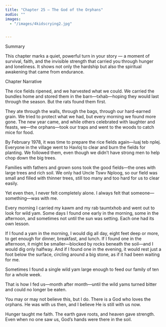 ```yaml
---
title: "Chapter 25 — The God of the Orphans"
audio: ""
images:
  - "/images/4kidscrying2.jpg"


---
```


Summary

This chapter marks a quiet, powerful turn in your story — a moment of survival, faith, and the invisible strength that carried you through hunger and loneliness. It shows not only the hardship but also the spiritual awakening that came from endurance.

Chapter Narrative

The rice fields ripened, and we harvested what we could. We carried the bundles home and stored them in the barn—txhab—hoping they would last through the season. But the rats found them first.

They ate through the walls, through the bags, through our hard-earned grain. We tried to protect what we had, but every morning we found more gone. The new year came, and while others celebrated with laughter and feasts, we—the orphans—took our traps and went to the woods to catch mice for food.

By February 1978, it was time to prepare the rice fields again—luaj teb nplej.
Everyone in the village went to Havloj to clear and burn the fields for planting. We followed them, even though we didn’t have strong men to help chop down the big trees.

Families with fathers and grown sons took the good fields—the ones with large trees and rich soil. We only had Uncle Tswv Nploog, so our field was small and filled with thinner trees, still too many and too hard for us to clear easily.

Yet even then, I never felt completely alone. I always felt that someone—something—was with me.

Every morning I carried my kawm and my rab taumtxhob and went out to look for wild yam. Some days I found one early in the morning, some in the afternoon, and sometimes not until the sun was setting. Each one had its own lesson.

If I found a yam in the morning, I would dig all day, eight feet deep or more, to get enough for dinner, breakfast, and lunch. If I found one in the afternoon, it might be smaller—blocked by rocks beneath the soil—and I would dig only halfway. And if I found one in the evening, it would rest just a foot below the surface, circling around a big stone, as if it had been waiting for me.

Sometimes I found a single wild yam large enough to feed our family of ten for a whole week.

That is how I fed us—month after month—until the wild yams turned bitter and could no longer be eaten.

You may or may not believe this, but I do.
There is a God who loves the orphans.
He was with us then,
and I believe He is still with us now.

Hunger taught me faith.
The earth gave roots, and heaven gave strength.
Even when no one saw us, God’s hands were there in the soil.
